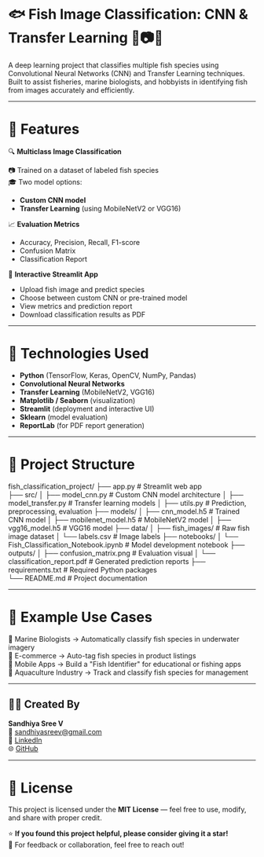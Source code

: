 # 🐟 Fish Image Classification: CNN & Transfer Learning 🎯📷🧠

A deep learning project that classifies multiple fish species using Convolutional Neural Networks (CNN) and Transfer Learning techniques. Built to assist fisheries, marine biologists, and hobbyists in identifying fish from images accurately and efficiently.

---

# 🔧 Features

🔍 **Multiclass Image Classification**

📷 Trained on a dataset of labeled fish species  
🎓 Two model options:
- **Custom CNN model**
- **Transfer Learning** (using MobileNetV2 or VGG16)

📈 **Evaluation Metrics**
- Accuracy, Precision, Recall, F1-score
- Confusion Matrix
- Classification Report

🧪 **Interactive Streamlit App**
- Upload fish image and predict species
- Choose between custom CNN or pre-trained model
- View metrics and prediction report
- Download classification results as PDF

---

# 🧠 Technologies Used

- **Python** (TensorFlow, Keras, OpenCV, NumPy, Pandas)
- **Convolutional Neural Networks**
- **Transfer Learning** (MobileNetV2, VGG16)
- **Matplotlib / Seaborn** (visualization)
- **Streamlit** (deployment and interactive UI)
- **Sklearn** (model evaluation)
- **ReportLab** (for PDF report generation)

---

# 📁 Project Structure

fish_classification_project/
├── app.py                            # Streamlit web app  
├── src/
│   ├── model_cnn.py                  # Custom CNN model architecture
│   ├── model_transfer.py             # Transfer learning models
│   ├── utils.py                      # Prediction, preprocessing, evaluation
├── models/
│   ├── cnn_model.h5                  # Trained CNN model
│   ├── mobilenet_model.h5           # MobileNetV2 model
│   ├── vgg16_model.h5               # VGG16 model
├── data/
│   ├── fish_images/                 # Raw fish image dataset
│   └── labels.csv                   # Image labels
├── notebooks/
│   └── Fish_Classification_Notebook.ipynb  # Model development notebook
├── outputs/
│   ├── confusion_matrix.png         # Evaluation visual
│   └── classification_report.pdf    # Generated prediction reports
├── requirements.txt                 # Required Python packages  
└── README.md                        # Project documentation

---

# 🧪 Example Use Cases

🎣 Marine Biologists → Automatically classify fish species in underwater imagery  
🛒 E-commerce → Auto-tag fish species in product listings  
📱 Mobile Apps → Build a "Fish Identifier" for educational or fishing apps  
🏢 Aquaculture Industry → Track and classify fish species for management  

---

## 🙋‍♀️ Created By

**Sandhiya Sree V**  
📧 sandhiyasreev@gmail.com  
🔗 [LinkedIn](https://www.linkedin.com/in/sandhiya-sree-v-3a2321298/)  
🌐 [GitHub](https://github.com/Sandhiyasreev)

---

# 📄 License

This project is licensed under the **MIT License** — feel free to use, modify, and share with proper credit.

⭐ **If you found this project helpful, please consider giving it a star!**  
💬 For feedback or collaboration, feel free to reach out!

